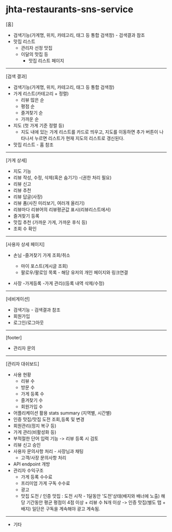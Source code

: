 # jhta-restaurants-sns-service

[홈]
  * 검색기능(가게명, 위치, 카테고리, 태그 등 통합 검색창) - 검색결과 참조
  * 맛집 리스트
  	- 관리자 선정 맛집
   	- 이달의 맛집 등
    	- 맛집 리스트 페이지 	 
---
[검색 결과]
  * 검색기능(가게명, 위치, 카테고리, 태그 등 통합 검색창)
  * 가게 리스트(카테고리 + 정렬)
  	- 리뷰 많은 순
  	- 평점 순
  	- 즐겨찾기 순
  	- 가까운 순
  * 지도 (첫 가게 기준 정렬 등)
   	- 지도 내에 있는 가게 리스트를 카드로 띄우고, 지도를 이동하면 추가 버튼이 나타나서 누르면 리스트가 현재 지도의 리스트로 갱신된다.
  * 맛집 리스트 - 홈 참조
---
[가게 상세]
  * 지도 기능
  * 리뷰 작성, 수정, 삭제(혹은 숨기기) -(권한 처리 필요)
  * 리뷰 신고 
  * 리뷰 추천
  * 리뷰 답글(사장)
  * 리뷰 폼(사진 미리보기, 여러개 올리기)
  * 리뷰마다 리뷰어의 리뷰평균값 표시(리뷰리스트에서)
  * 즐겨찾기 등록
  * 맛집 추천 (가까운 가게, 가까운 후식 등)
  * 조회 수 확인
---
[사용자 상세 페이지]
* 손님
  -즐겨찾기 가게 조회/취소
  - 마이 포스트(게시글 조회)
  - 팔로우/팔로잉 목록 - 해당 유저의 개인 페이지와 링크연결
  
* 사장
  -가게등록
  -가게 관리((등록 내역 삭제/수정)
---
[네비게이션]
  * 검색기능 - 검색결과 참조
  * 회원가입
  * 로그인/로그아웃

---
[footer]
  * 관리자 문의
---
[관리자 대쉬보드]
  * 사용 현황
	- 리뷰 수
	- 방문 수 
	- 가게 등록 수
	- 즐겨찾기 수
	- 회원가입 수
  * 어플리케이션 활용 stats summary (지역별, 시간별)
  * 인증 맛집/맛집 도전 조회,등록 및 변경
  * 회원관리(정지 복구 등)
  * 가게 관리(비활성화 등)
  * 부적절한 단어 입력 기능 -> 리뷰 등록 시 검토
  * 리뷰 신고 승인 
  * 사용자 문의사항 처리
    	- 사장님과 채팅
	- 고객/사장 문의사항 처리
  * API endpoint 개방
  * 관리자 수익구조 
    - 가게 등록 수수료 
    - 프리미엄 가게 구독 수수료 
    - 광고
    - 맛집 도전 / 인증 맛집 :
        도전 시작 - 1달동안 '도전'상태(배지와 배너에 노출) 
	해당 기간동안 평균 평점이 4점 이상 + 리뷰 수 N개 이상
	-> 인증 맛집(별도 탭 + 배지) 일단은 구독을 계속해야 광고 계속됨.
  
---
- 기타
